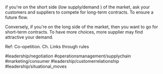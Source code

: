 if you're on the short side (low supply/demand ) of the market, ask your customers and suppliers to compete for long-term contracts. To ensure a future flow.

Conversely, if you're on the long side of the market, then you want to go for short-term contracts.  To have more choices, more supplier may find attractive your demand. 

Ref: Co-opetition. Ch. Links through rules

#leadership/negotiation #operationsmanagement/supplychain #marketing/consumer #leadership/customerrelationship #leadership/situational_moves 


